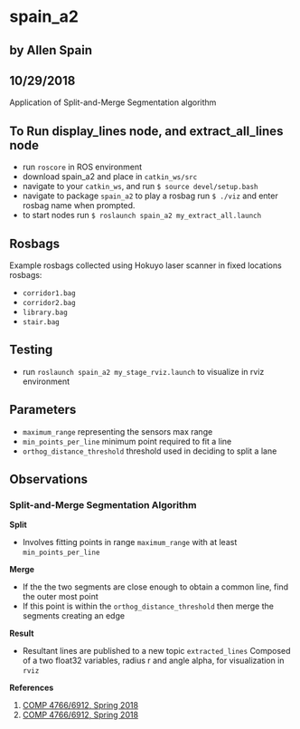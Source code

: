 # spain_a2 
## by Allen Spain
## 10/29/2018

Application of Split-and-Merge Segmentation algorithm 

## To Run display_lines node, and extract_all_lines node
 - run ```roscore``` in ROS environment
 - download spain_a2 and place in ```catkin_ws/src```
 - navigate to your ```catkin_ws```, and run ```$ source devel/setup.bash```
 - navigate to package ```spain_a2``` to play a rosbag run ```$ ./viz``` and enter rosbag name when prompted. 
 - to start nodes run ```$ roslaunch spain_a2 my_extract_all.launch```

## Rosbags
Example rosbags collected using Hokuyo laser scanner in fixed locations rosbags:  
- ```corridor1.bag```
- ```corridor2.bag```
- ```library.bag```
- ```stair.bag```

## Testing
 - run ```roslaunch spain_a2 my_stage_rviz.launch``` to visualize in rviz environment

## Parameters
 - ```maximum_range``` representing the sensors max range
 - ```min_points_per_line``` minimum point required to fit a line
 - ```orthog_distance_threshold``` threshold used in deciding to split a lane
 
## Observations
### Split-and-Merge Segmentation Algorithm
**Split**
  - Involves fitting points in range ```maximum_range```
   with at least ```min_points_per_line```

**Merge**
  - If the the two segments are close enough to obtain a common line, find the outer most point
  - If this point is within the ```orthog_distance_threshold``` then merge the segments creating an edge
  
**Result**
  - Resultant lines are published to a new topic ```extracted_lines``` Composed of a two float32 variables, radius r and angle alpha, for visualization in ```rviz```

**References** 
1. [COMP 4766/6912, Spring 2018](http://www.cs.mun.ca/~av/courses/4766-current/?page_id=84)
2. [COMP 4766/6912, Spring 2018](http://www.cs.mun.ca/~av/courses/4766-current/?page_id=103)


